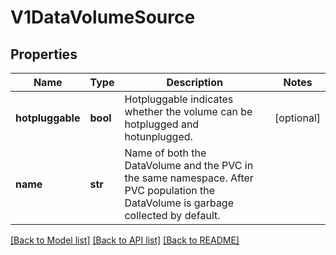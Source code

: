 # V1DataVolumeSource

## Properties
Name | Type | Description | Notes
------------ | ------------- | ------------- | -------------
**hotpluggable** | **bool** | Hotpluggable indicates whether the volume can be hotplugged and hotunplugged. | [optional] 
**name** | **str** | Name of both the DataVolume and the PVC in the same namespace. After PVC population the DataVolume is garbage collected by default. | 

[[Back to Model list]](../README.md#documentation-for-models) [[Back to API list]](../README.md#documentation-for-api-endpoints) [[Back to README]](../README.md)


